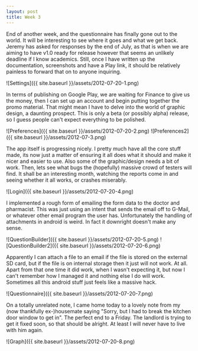 ```yaml
---
layout: post
title: Week 3
---
```


End of another week, and the questionnaire has finally gone out to the world. It
will be interesting to see where it goes and what we get back. Jeremy has asked
for responses by the end of July, as that is when we are aiming to have v1.0
ready for release however that seems an unlikely deadline if I know academics.
Still, once I have written up the documentation, screenshots and have a Play
link, it should be relatively painless to forward that on to anyone inquiring.

![Settings]({{ site.baseurl }}/assets/2012-07-20-1.png)

In terms of publishing on Google Play, we are waiting for Finance to give us
the money, then I can set up an account and begin putting together the promo
material. That might mean I have to delve into the world of graphic design, a
daunting prospect. This is only a beta (or possibly alpha) release, so I guess
people can't expect everything to be polished.

![Preferences]({{ site.baseurl }}/assets/2012-07-20-2.png)
![Preferences2]({{ site.baseurl }}/assets/2012-07-3.png)

The app itself is progressing nicely. I pretty much have all the core stuff
made, its now just a matter of ensuring it all does what it should and make it
nicer and easier to use. Also some of the graphic/design needs a bit of work.
Then, lets see what bugs the (hopefully) massive crowd of testers will find.
It shall be an interesting month, watching the reports come in and seeing
whether it all works, or crashes miserably.

![Login]({{ site.baseurl }}/assets/2012-07-20-4.png)

I implemented a rough form of emailing the form data to the doctor and
pharmacist. This was just using an intent that sends the email off to G-Mail,
or whatever other email program the user has. Unfortunately the handling of
attachments in android is weird. In fact it downright doesn't make any sense.

![QuestionBuilder]({{ site.baseurl }}/assets/2012-07-20-5.png)
![QuestionBuilder2]({{ site.baseurl }}/assets/2012-07-20-6.png)

Apparently I can attach a file to an email if the file is stored on the
external SD card, but if the file is on internal storage then it just will not
work. At all. Apart from that one time it did work, when I wasn't expecting
it, but now I can't remember how I managed it and nothing else I do will work.
Sometimes all this android stuff just feels like a massive hack.

![Questionnaire]({{ site.baseurl }}/assets/2012-07-20-7.png)

On a totally unrelated note, I came home today to a lovely note from my (now
thankfully ex-)housemate saying "Sorry, but I had to break the kitchen door
window to get in". The perfect end to a Friday. The landlord is trying to get
it fixed soon, so that should be alright. At least I will never have to live
with him again.

![Graph]({{ site.baseurl }}/assets/2012-07-20-8.png)


